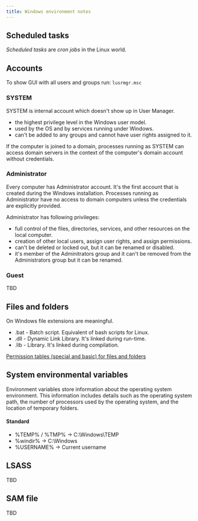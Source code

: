 ```yaml
---
title: Windows environment notes
---
```

## Scheduled tasks
_Scheduled tasks_ are _cron jobs_ in the Linux world.  

## Accounts
To show GUI with all users and groups run: `lusrmgr.msc`

### SYSTEM
SYSTEM is internal account which doesn't show up in User Manager.
- the highest privilege level in the Windows user model.
- used by the OS and by services running under Windows.
- can't be added to any groups and cannot have user rights assigned to it.
    
If the computer is joined to a domain, processes running as SYSTEM can access domain servers in the context of the computer's domain account without credentials.

### Administrator
Every computer has Administrator account. It's the first account that is created during the Windows installation. Processes running as Administrator have no access to domain computers unless the credentials are explicitly provided.

Administrator has following privileges:
- full control of the files, directories, services, and other resources on the local computer.
- creation of other local users, assign user rights, and assign permissions.
- can't be deleted or locked out, but it can be renamed or disabled.
- it's member of the Adminitrators group and it can't be removed from the Administrators group but it can be renamed.

### Guest
TBD

## Files and folders
On Windows file extensions are meaningful.
- .bat - Batch script. Equivalent of bash scripts for Linux.
- .dll - Dynamic Link Library. It's linked during run-time.
- .lib - Library. It's linked during compilation.

[Permission tables (special and basic) for files and folders](https://learn.microsoft.com/en-us/previous-versions/windows/it-pro/windows-2000-server/bb727008(v=technet.10)?redirectedfrom=MSDN)

## System environmental variables
Environment variables store information about the operating system environment. This information includes details such as the operating system path, the number of processors used by the operating system, and the location of temporary folders.

#### Standard
- %TEMP% / %TMP%    -> C:\Windows\TEMP
- %windir%          -> C:\Windows
- %USERNAME%        -> Current username

## LSASS
TBD

## SAM file
TBD
